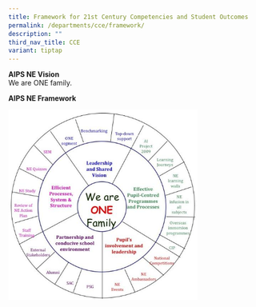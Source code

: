 ```yaml
---
title: Framework for 21st Century Competencies and Student Outcomes
permalink: /departments/cce/framework/
description: ""
third_nav_title: CCE
variant: tiptap
---
```

**AIPS NE Vision**<br>
We are ONE family.

**AIPS NE Framework**

<img style="width:75%" src="/images/Mission%20and%20Framework.jpg" alt="CCE Mission and Framework">